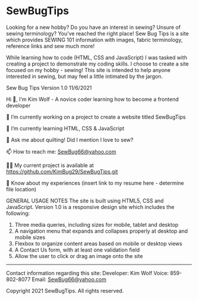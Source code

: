# SewBugTips
Looking for a new hobby? Do you have an interest in sewing? Unsure of sewing terminology? You've reached the right place! Sew Bug Tips is a site which provides SEWING 101 information with images, fabric terminology, reference links and sew much more!

While learning how to code (HTML, CSS and JavaScript) I was tasked with creating a project to demonstrate my coding skills. I choose to create a site focused on my hobby - sewing! This site is intended to help anyone interested in sewing, but may feel a little intimated by the jargon.

Sew Bug Tips Version 1.0 11/6/2021


Hi 👋, I'm Kim Wolf - A novice coder learning how to become a frontend developer

🔭 I’m currently working on a project to create a website titled SewBugTips

🌱 I’m currently learning HTML, CSS & JavaScript

💬 Ask me about quilting! Did I mention I love to sew? 

📫 How to reach me: SewBug66@yahoo.com

👨‍💻 My current project is available at https://github.com/KimBug29/SewBugTips.git

📄 Know about my experiences (insert link to my resume here - determine file location)

GENERAL USAGE NOTES
The site is built using HTML5, CSS and JavaScript. 
  Version 1.0 is a responsive design site which includes the following:
  1) Three media queries, including sizes for mobile, tablet and desktop
  2) A navigation menu that expands and collapses properly at desktop and mobile sizes
  3) Flexbox to organize content areas based on mobile or desktop views
  4) A Contact Us form, with at least one validation field
  5) Allow the user to click or drag an image onto the site
---------------------------------------------------------------------------------------

Contact information regarding this site: 
  Developer: Kim Wolf
  Voice: 859-802-8077 
  Email: SewBug66@yahoo.com

Copyright 2021 SewBugTips. All rights reserved.
